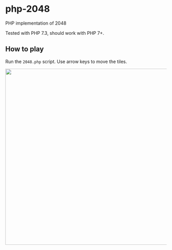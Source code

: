 # php-2048

PHP implementation of 2048

Tested with PHP 7.3, should work with PHP 7+.

## How to play

Run the `2048.php` script. Use arrow keys to move the tiles.

<img src="https://i.imgur.com/JKneKlz.gif" width="550">


